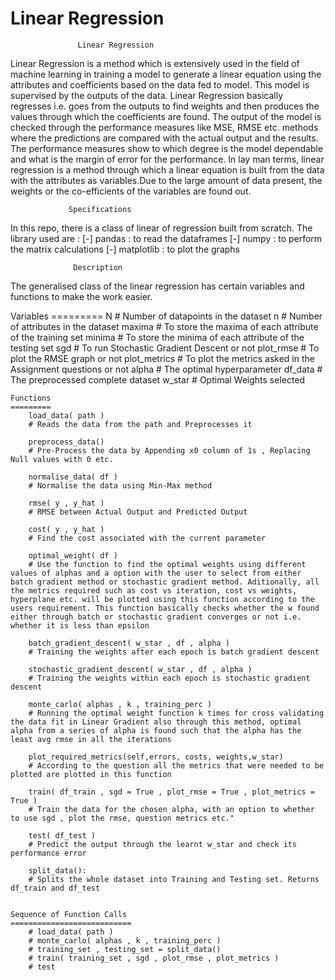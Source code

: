 # Linear Regression

			       Linear Regression


Linear Regression is a method which is extensively used in the field of machine learning in training a model to generate a linear equation using the attributes and coefficients based on the data fed to model. This model is supervised by the outputs of the data. Linear Regression basically regresses i.e. goes from the outputs to find weights and then produces the values through which the coefficients are found. The output of the model is checked through the performance measures like MSE, RMSE etc. methods where the predictions are compared with the actual output and the results. The performance measures show to which degree is the model dependable and what is the margin of error for the performance. In lay man terms, linear regression is a method through which a linear equation is built from the data with the attributes as variables.Due to the large amount of data present, the weights or the co-efficients of the variables are found out.

				 Specifications
In this repo, there is a class of linear of regression built from scratch. The library used are :
[-] pandas : to read the dataframes
[-] numpy : to perform the matrix calculations
[-] matplotlib : to plot the graphs

				  Description
The generalised class of the linear regression has certain variables and functions to make the work easier.

Variables
    =========
        N              # Number of datapoints in the dataset
        n              # Number of attributes in the dataset
        maxima         # To store the maxima of each attribute of the training set
        minima         # To store the minima of each attribute of the testing set
        sgd            # To run Stochastic Gradient Descent or not
        plot_rmse      # To plot the RMSE graph or not
        plot_metrics   # To plot the metrics asked in the Assignment questions or not
        alpha          # The optimal hyperparameter
        df_data        # The preprocessed complete dataset
        w_star         # Optimal Weights selected


    Functions
    =========
        load_data( path )     
        # Reads the data from the path and Preprocesses it

        preprocess_data()   
        # Pre-Process the data by Appending x0 column of 1s , Replacing Null values with 0 etc.

        normalise_data( df )  
        # Normalise the data using Min-Max method

        rmse( y , y_hat )       
        # RMSE between Actual Output and Predicted Output

        cost( y , y_hat )       
        # Find the cost associated with the current parameter

        optimal_weight( df )  
        # Use the function to find the optimal weights using different values of alphas and a option with the user to select from either batch gradient method or stochastic gradient method. Aditionally, all the metrics required such as cost vs iteration, cost vs weights, hyperplane etc. will be plotted using this function according to the users requirement. This function basically checks whether the w found either through batch or stochastic gradient converges or not i.e. whether it is less than epsilon

        batch_gradient_descent( w_star , df , alpha ) 
        # Training the weights after each epoch is batch gradient descent

        stochastic_gradient_descent( w_star , df , alpha ) 
        # Training the weights within each epoch is stochastic gradient descent

        monte_carlo( alphas , k , training_perc ) 
        # Running the optimal weight function k times for cross validating the data fit in Linear Gradient also through this method, optimal alpha from a series of alpha is found such that the alpha has the least avg rmse in all the iterations
        
        plot_required_metrics(self,errors, costs, weights,w_star)   
        # According to the question all the metrics that were needed to be plotted are plotted in this function

        train( df_train , sgd = True , plot_rmse = True , plot_metrics = True )
        # Train the data for the chosen alpha, with an option to whether to use sgd , plot the rmse, question metrics etc."

        test( df_test )
        # Predict the output through the learnt w_star and check its performance error

        split_data():
        # Splits the whole dataset into Training and Testing set. Returns df_train and df_test


    Sequence of Function Calls 
    ===========================
        # load_data( path )
        # monte_carlo( alphas , k , training_perc )
        # training_set , testing_set = split_data()
        # train( training_set , sgd , plot_rmse , plot_metrics )
        # test


 
